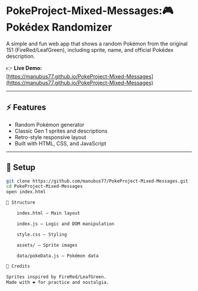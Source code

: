 ﻿# PokeProject-Mixed-Messages:🎮 Pokédex Randomizer

A simple and fun web app that shows a random Pokémon from the original 151 (FireRed/LeafGreen), including sprite, name, and official Pokédex description.

👉 **Live Demo:**  
[https://manubus77.github.io/PokeProject-Mixed-Messages](https://manubus77.github.io/PokeProject-Mixed-Messages)

---

## ⚡ Features

- Random Pokémon generator
- Classic Gen 1 sprites and descriptions
- Retro-style responsive layout
- Built with HTML, CSS, and JavaScript

---

## 🚀 Setup

```bash
git clone https://github.com/manubus77/PokeProject-Mixed-Messages.git
cd PokeProject-Mixed-Messages
open index.html

📁 Structure

    index.html – Main layout

    index.js – Logic and DOM manipulation

    style.css – Styling

    assets/ – Sprite images

    data/pokeData.js – Pokémon data

🧠 Credits

Sprites inspired by FireRed/LeafGreen.
Made with ❤️ for practice and nostalgia.
```
